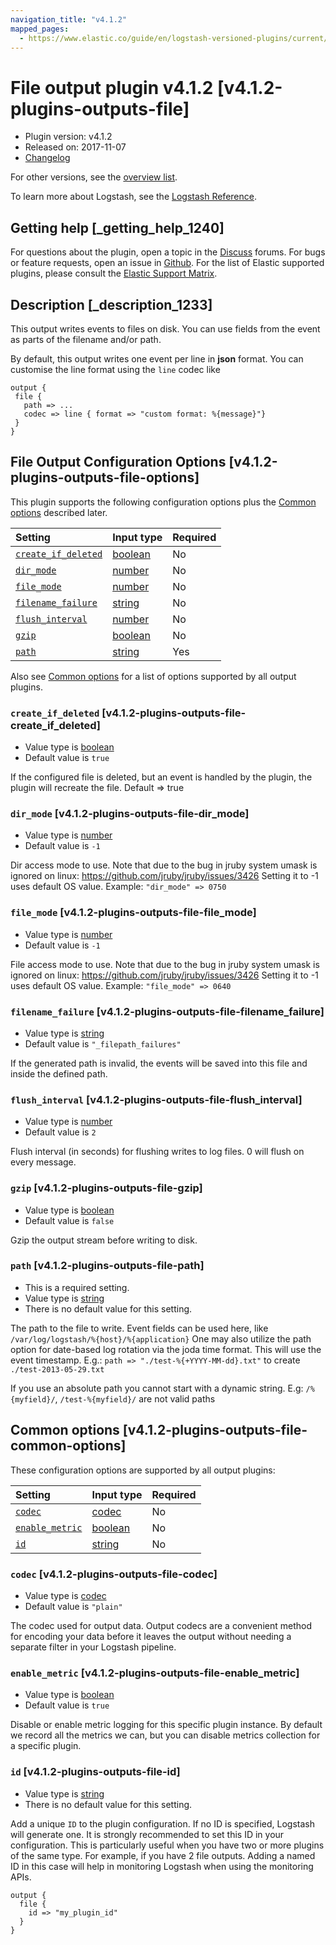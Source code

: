 ```yaml
---
navigation_title: "v4.1.2"
mapped_pages:
  - https://www.elastic.co/guide/en/logstash-versioned-plugins/current/v4.1.2-plugins-outputs-file.html
---
```


# File output plugin v4.1.2 [v4.1.2-plugins-outputs-file]

* Plugin version: v4.1.2
* Released on: 2017-11-07
* [Changelog](https://github.com/logstash-plugins/logstash-output-file/blob/v4.1.2/CHANGELOG.md)

For other versions, see the [overview list](output-file-index.md).

To learn more about Logstash, see the [Logstash Reference](https://www.elastic.co/guide/en/logstash/current/index.html).

## Getting help [_getting_help_1240]

For questions about the plugin, open a topic in the [Discuss](http://discuss.elastic.co) forums. For bugs or feature requests, open an issue in [Github](https://github.com/logstash-plugins/logstash-output-file). For the list of Elastic supported plugins, please consult the [Elastic Support Matrix](https://www.elastic.co/support/matrix#matrix_logstash_plugins).

## Description [_description_1233]

This output writes events to files on disk. You can use fields from the event as parts of the filename and/or path.

By default, this output writes one event per line in **json** format. You can customise the line format using the `line` codec like

```
output {
 file {
   path => ...
   codec => line { format => "custom format: %{message}"}
 }
}
```

## File Output Configuration Options [v4.1.2-plugins-outputs-file-options]

This plugin supports the following configuration options plus the [Common options](v4-1-2-plugins-outputs-file.md#v4.1.2-plugins-outputs-file-common-options) described later.

| Setting | Input type | Required |
| :- | :- | :- |
| [`create_if_deleted`](v4-1-2-plugins-outputs-file.md#v4.1.2-plugins-outputs-file-create_if_deleted) | [boolean](/lsr/value-types.md#boolean) | No |
| [`dir_mode`](v4-1-2-plugins-outputs-file.md#v4.1.2-plugins-outputs-file-dir_mode) | [number](/lsr/value-types.md#number) | No |
| [`file_mode`](v4-1-2-plugins-outputs-file.md#v4.1.2-plugins-outputs-file-file_mode) | [number](/lsr/value-types.md#number) | No |
| [`filename_failure`](v4-1-2-plugins-outputs-file.md#v4.1.2-plugins-outputs-file-filename_failure) | [string](/lsr/value-types.md#string) | No |
| [`flush_interval`](v4-1-2-plugins-outputs-file.md#v4.1.2-plugins-outputs-file-flush_interval) | [number](/lsr/value-types.md#number) | No |
| [`gzip`](v4-1-2-plugins-outputs-file.md#v4.1.2-plugins-outputs-file-gzip) | [boolean](/lsr/value-types.md#boolean) | No |
| [`path`](v4-1-2-plugins-outputs-file.md#v4.1.2-plugins-outputs-file-path) | [string](/lsr/value-types.md#string) | Yes |

Also see [Common options](v4-1-2-plugins-outputs-file.md#v4.1.2-plugins-outputs-file-common-options) for a list of options supported by all output plugins.

### `create_if_deleted` [v4.1.2-plugins-outputs-file-create_if_deleted]

* Value type is [boolean](/lsr/value-types.md#boolean)
* Default value is `true`

If the configured file is deleted, but an event is handled by the plugin, the plugin will recreate the file. Default ⇒ true

### `dir_mode` [v4.1.2-plugins-outputs-file-dir_mode]

* Value type is [number](/lsr/value-types.md#number)
* Default value is `-1`

Dir access mode to use. Note that due to the bug in jruby system umask is ignored on linux: <https://github.com/jruby/jruby/issues/3426> Setting it to -1 uses default OS value. Example: `"dir_mode" => 0750`

### `file_mode` [v4.1.2-plugins-outputs-file-file_mode]

* Value type is [number](/lsr/value-types.md#number)
* Default value is `-1`

File access mode to use. Note that due to the bug in jruby system umask is ignored on linux: <https://github.com/jruby/jruby/issues/3426> Setting it to -1 uses default OS value. Example: `"file_mode" => 0640`

### `filename_failure` [v4.1.2-plugins-outputs-file-filename_failure]

* Value type is [string](/lsr/value-types.md#string)
* Default value is `"_filepath_failures"`

If the generated path is invalid, the events will be saved into this file and inside the defined path.

### `flush_interval` [v4.1.2-plugins-outputs-file-flush_interval]

* Value type is [number](/lsr/value-types.md#number)
* Default value is `2`

Flush interval (in seconds) for flushing writes to log files. 0 will flush on every message.

### `gzip` [v4.1.2-plugins-outputs-file-gzip]

* Value type is [boolean](/lsr/value-types.md#boolean)
* Default value is `false`

Gzip the output stream before writing to disk.

### `path` [v4.1.2-plugins-outputs-file-path]

* This is a required setting.
* Value type is [string](/lsr/value-types.md#string)
* There is no default value for this setting.

The path to the file to write. Event fields can be used here, like `/var/log/logstash/%{host}/%{application}` One may also utilize the path option for date-based log rotation via the joda time format. This will use the event timestamp. E.g.: `path => "./test-%{+YYYY-MM-dd}.txt"` to create `./test-2013-05-29.txt`

If you use an absolute path you cannot start with a dynamic string. E.g: `/%{myfield}/`, `/test-%{myfield}/` are not valid paths

## Common options [v4.1.2-plugins-outputs-file-common-options]

These configuration options are supported by all output plugins:

| Setting | Input type | Required |
| :- | :- | :- |
| [`codec`](v4-1-2-plugins-outputs-file.md#v4.1.2-plugins-outputs-file-codec) | [codec](/lsr/value-types.md#codec) | No |
| [`enable_metric`](v4-1-2-plugins-outputs-file.md#v4.1.2-plugins-outputs-file-enable_metric) | [boolean](/lsr/value-types.md#boolean) | No |
| [`id`](v4-1-2-plugins-outputs-file.md#v4.1.2-plugins-outputs-file-id) | [string](/lsr/value-types.md#string) | No |

### `codec` [v4.1.2-plugins-outputs-file-codec]

* Value type is [codec](/lsr/value-types.md#codec)
* Default value is `"plain"`

The codec used for output data. Output codecs are a convenient method for encoding your data before it leaves the output without needing a separate filter in your Logstash pipeline.

### `enable_metric` [v4.1.2-plugins-outputs-file-enable_metric]

* Value type is [boolean](/lsr/value-types.md#boolean)
* Default value is `true`

Disable or enable metric logging for this specific plugin instance. By default we record all the metrics we can, but you can disable metrics collection for a specific plugin.

### `id` [v4.1.2-plugins-outputs-file-id]

* Value type is [string](/lsr/value-types.md#string)
* There is no default value for this setting.

Add a unique `ID` to the plugin configuration. If no ID is specified, Logstash will generate one. It is strongly recommended to set this ID in your configuration. This is particularly useful when you have two or more plugins of the same type. For example, if you have 2 file outputs. Adding a named ID in this case will help in monitoring Logstash when using the monitoring APIs.

```
output {
  file {
    id => "my_plugin_id"
  }
}
```
